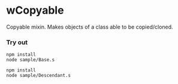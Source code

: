 # wCopyable

Copyable mixin. Makes objects of a class able to be copied/cloned.

### Try out
```
npm install
node sample/Base.s
```
```
npm install
node sample/Descendant.s
```





















